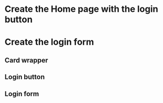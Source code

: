 # Create the Home page with the login button
# Create the login form
## Card wrapper
## Login button
## Login form